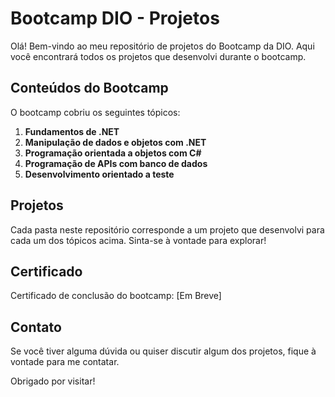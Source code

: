 # Bootcamp DIO - Projetos

Olá! Bem-vindo ao meu repositório de projetos do Bootcamp da DIO. Aqui você encontrará todos os projetos que desenvolvi durante o bootcamp.

## Conteúdos do Bootcamp

O bootcamp cobriu os seguintes tópicos:

1. **Fundamentos de .NET**
2. **Manipulação de dados e objetos com .NET**
3. **Programação orientada a objetos com C#**
4. **Programação de APIs com banco de dados**
5. **Desenvolvimento orientado a teste**

## Projetos

Cada pasta neste repositório corresponde a um projeto que desenvolvi para cada um dos tópicos acima. Sinta-se à vontade para explorar!

## Certificado

Certificado de conclusão do bootcamp: [Em Breve]

## Contato

Se você tiver alguma dúvida ou quiser discutir algum dos projetos, fique à vontade para me contatar.

Obrigado por visitar!